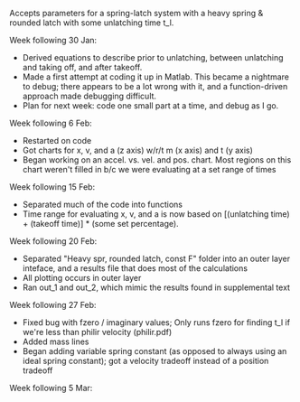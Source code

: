 Accepts parameters for a spring-latch system with a heavy spring & rounded latch with some unlatching time t_l.

Week following 30 Jan:
- Derived equations to describe prior to unlatching, between unlatching and taking off, and after takeoff.
- Made a first attempt at coding it up in Matlab. This became a nightmare to debug; there appears to be a lot wrong with it, and a function-driven approach made debugging difficult. 
- Plan for next week: code one small part at a time, and debug as I go.

Week following 6 Feb:
- Restarted on code
- Got charts for x, v, and a (z axis) w/r/t m (x axis) and t (y axis)
- Began working on an accel. vs. vel. and pos. chart. Most regions on this chart weren't filled in b/c we were evaluating at a set range of times

Week following 15 Feb:
- Separated much of the code into functions
- Time range for evaluating x, v, and a is now based on [(unlatching time) + (takeoff time)] * (some set percentage).

Week following 20 Feb:
- Separated "Heavy spr, rounded latch, const F" folder into an outer layer inteface, and a results file that does most of the calculations
- All plotting occurs in outer layer
- Ran out_1 and out_2, which mimic the results found in supplemental text

Week following 27 Feb:
- Fixed bug with fzero / imaginary values; Only runs fzero for finding t_l if we're less than philir velocity (philir.pdf)
- Added mass lines
- Began adding variable spring constant (as opposed to always using an ideal spring constant); got a velocity tradeoff instead of a position tradeoff

Week following 5 Mar:
